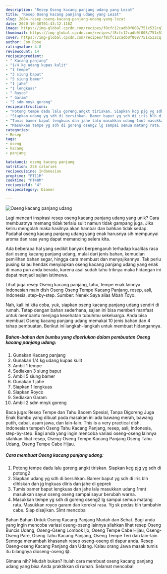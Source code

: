 ```yaml
---
description: "Resep Oseng kacang panjang udang yang Lezat"
title: "Resep Oseng kacang panjang udang yang Lezat"
slug: 2084-resep-oseng-kacang-panjang-udang-yang-lezat
date: 2020-10-30T01:43:12.116Z
image: https://img-global.cpcdn.com/recipes/f8cfc12cadb0f008/751x532cq70/oseng-kacang-panjang-udang-foto-resep-utama.jpg
thumbnail: https://img-global.cpcdn.com/recipes/f8cfc12cadb0f008/751x532cq70/oseng-kacang-panjang-udang-foto-resep-utama.jpg
cover: https://img-global.cpcdn.com/recipes/f8cfc12cadb0f008/751x532cq70/oseng-kacang-panjang-udang-foto-resep-utama.jpg
author: Jon Rose
ratingvalue: 4.8
reviewcount: 14
recipeingredient:
- " Kacang panjang"
- "1/4 kg udang kupas kulit"
- "1 tempe"
- "3 siung baput"
- "5 siung bamer"
- "1 jahe"
- "1 lengkuas"
- " Royco"
- " Garam"
- "2 sdm mnyk goreng"
recipeinstructions:
- "Potong tempe dadu lalu goreng.angkt tiriskan. Siapkan kcg pjg yg sdh di potong2"
- "Siapkan udang yg sdh di bersihkan. Bamer baput yg sdh di iris blh dihlskan dan jg lngkuas diiris dan jahe di geprek"
- "Tumis bamer baput lengkuas dan jahe lalu masukkan udang 1mnt masukkan sayur oseng oseng sampai sayur berubah warna."
- "Masukkan tempe yg sdh di goreng oseng2 lg sampai semua matang rata. Masukkan royco garam dan koreksi rasa. Yg sk pedas blh tambahin cabe. Siap disajikan. Slmt mencoba"
categories:
- Resep
tags:
- oseng
- kacang
- panjang

katakunci: oseng kacang panjang 
nutrition: 258 calories
recipecuisine: Indonesian
preptime: "PT11M"
cooktime: "PT48M"
recipeyield: "4"
recipecategory: Dinner

---
```



![Oseng kacang panjang udang](https://img-global.cpcdn.com/recipes/f8cfc12cadb0f008/751x532cq70/oseng-kacang-panjang-udang-foto-resep-utama.jpg)

Lagi mencari inspirasi resep oseng kacang panjang udang yang unik? Cara membuatnya memang tidak terlalu sulit namun tidak gampang juga. Jika keliru mengolah maka hasilnya akan hambar dan bahkan tidak sedap. Padahal oseng kacang panjang udang yang enak harusnya sih mempunyai aroma dan rasa yang dapat memancing selera kita.

Ada beberapa hal yang sedikit banyak berpengaruh terhadap kualitas rasa dari oseng kacang panjang udang, mulai dari jenis bahan, kemudian pemilihan bahan segar, hingga cara membuat dan menyajikannya. Tak perlu pusing kalau hendak menyiapkan oseng kacang panjang udang yang enak di mana pun anda berada, karena asal sudah tahu triknya maka hidangan ini dapat menjadi sajian istimewa.

Lihat juga resep Oseng kacang panjang, tahu, tempe enak lainnya. Indonesian main dish Oseng Oseng Tempe Kacang Panjang, resep, asli, Indonesia, step-by-step. Sumber: Nenek Saya alias Mbah Toyo.


Nah, kali ini kita coba, yuk, siapkan oseng kacang panjang udang sendiri di rumah. Tetap dengan bahan sederhana, sajian ini bisa memberi manfaat untuk membantu menjaga kesehatan tubuhmu sekeluarga. Anda bisa membuat Oseng kacang panjang udang memakai 10 jenis bahan dan 4 tahap pembuatan. Berikut ini langkah-langkah untuk membuat hidangannya.

<!--inarticleads1-->

##### Bahan-bahan dan bumbu yang diperlukan dalam pembuatan Oseng kacang panjang udang:

1. Gunakan  Kacang panjang
1. Gunakan 1/4 kg udang kupas kulit
1. Ambil 1 tempe
1. Sediakan 3 siung baput
1. Ambil 5 siung bamer
1. Gunakan 1 jahe
1. Siapkan 1 lengkuas
1. Siapkan  Royco
1. Sediakan  Garam
1. Ambil 2 sdm mnyk goreng


Baca juga: Resep Tempe dan Tahu Bacem Spesial, Tanpa Digoreng Juga Enak Bumbu yang dibuat pada masakan ini ada bawang merah, bawang putih, cabai, asam jawa, dan lain-lain. This is a very practical dish. Indonesian tempeh Oseng Tahu Kacang Panjang, resep, asli, Indonesia, step-by-step. Bagi anda yang ingin mencoba variasi oseng-oseng lainnya silahkan lihat resep, Oseng-Oseng Tempe Kacang Panjang Oseng Tahu Udang, Oseng Tempe Cabe Hijau. 

<!--inarticleads2-->

##### Cara membuat Oseng kacang panjang udang:

1. Potong tempe dadu lalu goreng.angkt tiriskan. Siapkan kcg pjg yg sdh di potong2
1. Siapkan udang yg sdh di bersihkan. Bamer baput yg sdh di iris blh dihlskan dan jg lngkuas diiris dan jahe di geprek
1. Tumis bamer baput lengkuas dan jahe lalu masukkan udang 1mnt masukkan sayur oseng oseng sampai sayur berubah warna.
1. Masukkan tempe yg sdh di goreng oseng2 lg sampai semua matang rata. Masukkan royco garam dan koreksi rasa. Yg sk pedas blh tambahin cabe. Siap disajikan. Slmt mencoba


Bahan Bahan Untuk Oseng Kacang Panjang Mudah dan Sehat. Bagi anda yang ingin mencoba variasi oseng-oseng lainnya silahkan lihat resep Oseng Buncis Udang, Oseng-Oseng Lombok Ijo, Oseng Tempe Cabe Hijau, Oseng-Oseng Pare, Oseng Tahu Kacang Panjang, Oseng Tempe Teri dan lain-lain. Semoga menambah khasanah resep oseng-oseng di dapur anda. Resep Oseng-oseng Kacang Panjang dan Udang. Kalau orang Jawa masak tumis itu bilangnya dioseng-oseng 😁. 

Gimana nih? Mudah bukan? Itulah cara membuat oseng kacang panjang udang yang bisa Anda praktikkan di rumah. Selamat mencoba!
